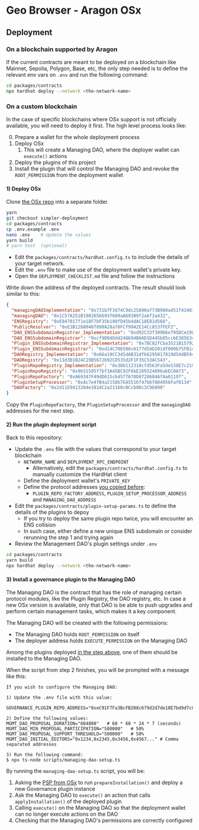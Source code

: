 # Geo Browser - Aragon OSx

## Deployment

### On a blockchain supported by Aragon

If the current contracts are meant to be deployed on a blockchain like Mainnet, Sepolia, Polygon, Base, etc, the only step needed is to define the relevant env vars on `.env` and run the following command:

```sh
cd packages/contracts
npx hardhat deploy --network <the-network-name>
```

### On a custom blockchain

In the case of specific blockchains where OSx support is not officially available, you will need to deploy it first. The high level process looks like:

0. Prepare a wallet for the whole deployment process
1. Deploy OSx
   1. This will create a Managing DAO, where the deployer wallet can `execute()` actions
2. Deploy the plugins of this project
3. Install the plugin that will control the Managing DAO and revoke the `ROOT_PERMISSION` from the deployment wallet

#### 1) Deploy OSx

Clone [the OSx repo](https://github.com/aragon/osx) into a separate folder.

```sh
yarn
git checkout simpler-deployment
cd packages/contracts
cp .env.example .env
nano .env    # Update the values
yarn build
# yarn test  (optional)
```

- Edit the `packages/contracts/hardhat.config.ts` to include the details of your target network.
- Edit the `.env` file to make use of the deployment wallet's private key.
- Open the `DEPLOYMENT_CHECKLIST.md` file and follow the instructions

Write down the address of the deployed contracts. The result should look similar to this:

```json
{
  "managingDAOImplementation": "0x731b7F3d74C9dc25A90af73B960ad51f42481d6c",
  "managingDAO": "0x1C57A251B1902656693f689aA69389f2a6f2a432",
  "ENSRegistry": "0xE847017f1e18F7bF35b180fD45b4dAC18E81d568",
  "PublicResolver": "0xE3B1288048f898A28a78FCf9942E14Cc853fFEF2",
  "DAO_ENSSubdomainRegistrar_Implementation": "0xd92C33f309D6e795DCe1980aBc42D3431b0af0e7",
  "DAO_ENSSubdomainRegistrar": "0xcf9D94Ddd248694B66D1D445b85ccbE385634Cc8",
  "Plugin_ENSSubdomainRegistrar_Implementation": "0x7BC82fCba3521B15792423ac4E6076582235263B",
  "Plugin_ENSSubdomainRegistrar": "0xd14C706586c6177d54D201df009b75FB14E8AB5E",
  "DAORegistry_Implementation": "0x66a19CC345dAB31dfb6295017819d54dB594DE56",
  "DAORegistry": "0x11d3B1B24C19B5672b92CD535d2F1F35C53AC543",
  "PluginRepoRegistry_Implementation": "0x38b112318cfd563Fa5de538E7c219bf72F1CcA6a",
  "PluginRepoRegistry": "0x9b51505f7bf3A45BC92F6bE269324096abEC0A73",
  "PluginRepoFactory": "0xA69347F49dD615cb4577670D0728684AfAa01197",
  "PluginSetupProcessor": "0xAc7e4fB4a2158b7EA5516f47b6f804956Faf0134",
  "DAOFactory": "0x2d11E9413264e3814C2a21160cBCcb9Dc3C96890"
}
```

Copy the `PluginRepoFactory`, the `PluginSetupProcessor` and the `managingDAO` addresses for the next step.

#### 2) Run the plugin deployment script

Back to this repository:

- Update the `.env` file with the values that correspond to your target blockchain
  - `NETWORK_NAME` and `DEPLOYMENT_RPC_ENDPOINT`
    - Alternatively, edit the `packages/contracts/hardhat.config.ts` to manually customize the HardHat client
  - Define the deployment wallet's `PRIVATE_KEY`
  - Define the protocol addresses [you copied before](#1-deploy-osx):
    - `PLUGIN_REPO_FACTORY_ADDRESS`, `PLUGIN_SETUP_PROCESSOR_ADDRESS` and `MANAGING_DAO_ADDRESS`
- Edit the `packages/contracts/plugin-setup-params.ts` to define the details of the plugins to depoy
  - If you try to deploy the same plugin repo twice, you will encounter an ENS collision
  - In such case, either define a new unique ENS subdomain or consider rerunning the step 1 and trying again
- Review the Management DAO's plugin settings under `.env`

```sh
cd packages/contracts
yarn build
npx hardhat deploy --network <the-network-name>
```

#### 3) Install a governance plugin to the Managing DAO

The Managing DAO is the contract that has the role of managing certain protocol modules, like the Plugin Registry, the DAO registry, etc. In case a new OSx version is available, only that DAO is be able to push upgrades and perform certain management tasks, which makes it a key component.

The Managing DAO will be created with the following permissions:

- The Managing DAO holds `ROOT_PERMISSION` on itself
- The deployer address holds `EXECUTE_PERMISSION` on the Managing DAO

Among the plugins deployed [in the step above](#2-deploy-your-plugins), one of them should be installed to the Managing DAO.

When the script from step 2 finishes, you will be prompted with a message like this:

```
If you wish to configure the Managing DAO:

1) Update the .env file with this value:

GOVERNANCE_PLUGIN_REPO_ADDRESS="0xeC91F7Fa3BcFB208c679d2d7de18E7bd9d7cC40B"

2) Define the following values:
MGMT_DAO_PROPOSAL_DURATION="604800"   # 60 * 60 * 24 * 7 (seconds)
MGMT_DAO_MIN_PROPOSAL_PARTICIPATION="500000"   # 50%
MGMT_DAO_PROPOSAL_SUPPORT_THRESHOLD="500000"   # 50%
MGMT_DAO_INITIAL_EDITORS="0x1234,0x2345,0x3456,0x4567..." # Comma separated addresses

3) Run the following command:
$ npx ts-node scripts/managing-dao-setup.ts
```

By running the `managing-dao-setup.ts` script, you will be:

1. Asking the [PSP from OSx](#1-deploy-osx) to run `prepareInstallation()` and deploy a new Governance plugin instance
2. Ask the Managing DAO to `execute()` an action that calls `applyInstallation()` of the deployed plugin
3. Calling `execute()` on the Managing DAO so that the deployment wallet can no longer execute actions on the DAO
4. Checking that the Managing DAO's permissions are correctly configured
